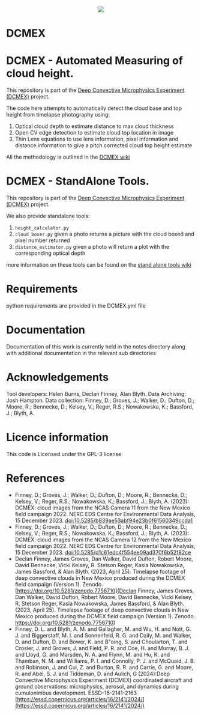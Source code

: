 <div align="center">
<a href="https://www.cemac.leeds.ac.uk/">
  <img src="https://github.com/cemac/DCMEX/blob/master/Images/cemac.png"></a>
  <br>
</div>

# DCMEX #

<!--
[![GitHub release](https://img.shields.io/github/release/cemac/DCMEX.svg)](https://github.com/cemac/DCMEX/releases) [![GitHub top language](https://img.shields.io/github/languages/top/cemac/DCMEX.svg)](https://github.com/cemac/DCMEX) [![GitHub issues](https://img.shields.io/github/issues/cemac/DCMEX.svg)](https://github.com/cemac/DCMEX/issues) [![GitHub last commit](https://img.shields.io/github/last-commit/cemac/DCMEX.svg)](https://github.com/cemac/DCMEX/commits/master) [![GitHub All Releases](https://img.shields.io/github/downloads/cemac/DCMEX/total.svg)](https://github.com/cemac/DCMEX/releases) ![GitHub](https://img.shields.io/github/license/cemac/DCMEX.svg)
-->

# DCMEX - Automated Measuring of cloud height.

This repository is part of the [Deep Convective Microphysics Experiment (DCMEX)](https://cloudsense.ac.uk/dcmex/) project.

The code here attempts to automatically detect the cloud base and top height from timelapse photography using:

1. Optical cloud depth to estimate distance to max cloud thickness
2. Open CV edge detection to estimate cloud top location in image
3. Thin Lens equations to use lens information, pixel information and distance information to give a pitch corrected cloud top height estimate

All the methodology is outlined in the [DCMEX wiki](ttps://github.com/cemac/DCMEX/wiki)

# DCMEX - StandAlone Tools.

This repository is part of the [Deep Convective Microphysics Experiment (DCMEX)](https://cloudsense.ac.uk/dcmex/) project.

We also provide standalone tools:

1. `height_calculator.py` 
2. `cloud_boxer.py` given a photo returns a picture with the cloud boxed and pixel number returned
3. `distance_estimator.py` given a photo will return a plot with the corresponding optical depth 

more information on these tools can be found on the [stand alone tools wiki](https://github.com/cemac/DCMEX/wiki/Stand-Alone-Tools)


# Requirements

python requirements are provided in the DCMEX.yml file


# Documentation

Documentation of this work is currently held in the notes directory along with additional documentation in the relevant sub directories

# Acknowledgements #

Tool developers: Helen Burns, Declan Finney, Alan Blyth. Data Archiving: Josh Hampton. Data collection:  Finney, D.; Groves, J.; Walker, D.; Dufton, D.; Moore, R.; Bennecke, D.; Kelsey, V.; Reger, R.S.; Nowakowska, K.; Bassford, J.; Blyth, A.

# Licence information #

This code is Licensed under the GPL-3 license

# References

 * Finney, D.; Groves, J.; Walker, D.; Dufton, D.; Moore, R.; Bennecke, D.; Kelsey, V.; Reger, R.S.; Nowakowska, K.; Bassford, J.; Blyth, A. (2023): DCMEX: cloud images from the NCAS Camera 11 from the New Mexico field campaign 2022. NERC EDS Centre for Environmental Data Analysis, 15 December 2023. [doi:10.5285/b839ae53abf94e23b0f61560349ccda1](https://dx.doi.org/10.5285/b839ae53abf94e23b0f61560349ccda1)
*  Finney, D.; Groves, J.; Walker, D.; Dufton, D.; Moore, R.; Bennecke, D.; Kelsey, V.; Reger, R.S.; Nowakowska, K.; Bassford, J.; Blyth, A. (2023): DCMEX: cloud images from the NCAS Camera 12 from the New Mexico field campaign 2022. NERC EDS Centre for Environmental Data Analysis, 15 December 2023. [doi:10.5285/d1c61edc4f554ee09ad370f6b52f82ce](https://dx.doi.org/10.5285/d1c61edc4f554ee09ad370f6b52f82ce)
* Declan Finney, James Groves, Dan Walker, David Dufton, Robert Moore, David Bennecke, Vicki Kelsey, R. Stetson Reger, Kasia Nowakowska, James Bassford, & Alan Blyth. (2023, April 25). Timelapse footage of deep convective clouds in New Mexico produced during the DCMEX field campaign (Version 1). Zenodo. [https://doi.org/10.5281/zenodo.7756710](Declan Finney, James Groves, Dan Walker, David Dufton, Robert Moore, David Bennecke, Vicki Kelsey, R. Stetson Reger, Kasia Nowakowska, James Bassford, & Alan Blyth. (2023, April 25). Timelapse footage of deep convective clouds in New Mexico produced during the DCMEX field campaign (Version 1). Zenodo. https://doi.org/10.5281/zenodo.7756710)
* Finney, D. L. and Blyth, A. M. and Gallagher, M. and Wu, H. and Nott, G. J. and Biggerstaff, M. I. and Sonnenfeld, R. G. and Daily, M. and Walker, D. and Dufton, D. and Bower, K. and B\"oing, S. and Choularton, T. and Crosier, J. and Groves, J. and Field, P. R. and Coe, H. and Murray, B. J. and Lloyd, G. and Marsden, N. A. and Flynn, M. and Hu, K. and Thamban, N. M. and Williams, P. I. and Connolly, P. J. and McQuaid, J. B. and Robinson, J. and Cui, Z. and Burton, R. R. and Carrie, G. and Moore, R. and Abel, S. J. and Tiddeman, D. and Aulich, G (2024):Deep Convective Microphysics Experiment (DCMEX) coordinated aircraft and ground observations: microphysics, aerosol, and dynamics during cumulonimbus development. ESSD-16-2141-2163 [https://essd.copernicus.org/articles/16/2141/2024/](https://essd.copernicus.org/articles/16/2141/2024/)



